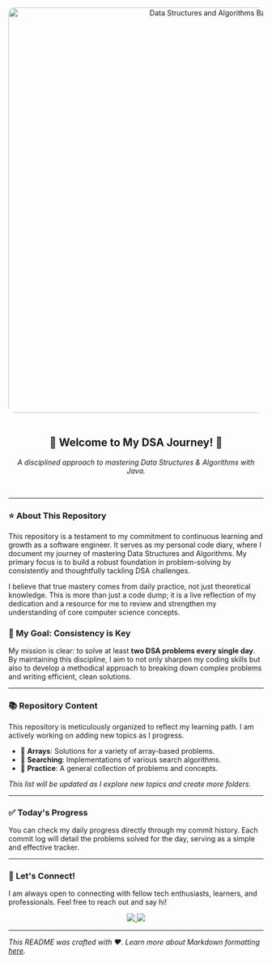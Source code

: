 
<div align="center">
  <img src="https://raw.githubusercontent.com/TanmayTajane/TanmayTajane/main/assets/your-banner-name.png" alt="Data Structures and Algorithms Banner" width="800" style="border-radius: 12px;"/>
</div>

<div align="center">
  <br>
  <h2>🚀 Welcome to My DSA Journey! 🚀</h2>
  <p><i>A disciplined approach to mastering Data Structures & Algorithms with Java.</i></p>
  <br>
</div>

---

### ⭐ About This Repository

This repository is a testament to my commitment to continuous learning and growth as a software engineer. It serves as my personal code diary, where I document my journey of mastering Data Structures and Algorithms. My primary focus is to build a robust foundation in problem-solving by consistently and thoughtfully tackling DSA challenges.

I believe that true mastery comes from daily practice, not just theoretical knowledge. This is more than just a code dump; it is a live reflection of my dedication and a resource for me to review and strengthen my understanding of core computer science concepts.

### 🎯 My Goal: Consistency is Key

My mission is clear: to solve at least **two DSA problems every single day**. By maintaining this discipline, I aim to not only sharpen my coding skills but also to develop a methodical approach to breaking down complex problems and writing efficient, clean solutions.

---

### 📚 Repository Content

This repository is meticulously organized to reflect my learning path. I am actively working on adding new topics as I progress.

-   📁 **Arrays**: Solutions for a variety of array-based problems.
-   📁 **Searching**: Implementations of various search algorithms.
-   📁 **Practice**: A general collection of problems and concepts.

_This list will be updated as I explore new topics and create more folders._

---

### ✅ Today's Progress

You can check my daily progress directly through my commit history. Each commit log will detail the problems solved for the day, serving as a simple and effective tracker.

---

### 🤝 Let's Connect!

I am always open to connecting with fellow tech enthusiasts, learners, and professionals. Feel free to reach out and say hi!

<div align="center">
  <a href="https://github.com/TANMAY2006-UX">
    <img src="https://img.shields.io/badge/GitHub-100000?style=for-the-badge&logo=github&logoColor=white" />
  </a>
  <a href="https://www.linkedin.com/in/tanmay-tajane-67289a352/">
    <img src="https://img.shields.io/badge/LinkedIn-0077B5?style=for-the-badge&logo=linkedin&logoColor=white" />
  </a>
</div>

---

_This README was crafted with ❤️. Learn more about Markdown formatting [here](https://guides.github.com/features/mastering-markdown/)._
